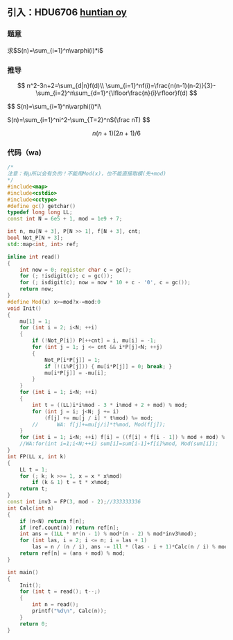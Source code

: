 ## 引入：HDU6706 [ huntian oy](http://acm.hdu.edu.cn/showproblem.php?pid=6706)

### 题意

求$S(n)=\sum_{i=1}^n\varphi(i)*i$

### 推导


$$
n^2-3n+2=\sum_{d|n}f(d)\\
\sum_{i=1}^nf(i)=\frac{n(n-1)(n-2)}{3}-\sum_{i=2}^n\sum_{d=1}^{\lfloor\frac{n}{i}\rfloor}f(d)
$$



$$
S(n)=\sum_{i=1}^n\varphi(i)*i\\

S(n)=\sum_{i=1}^ni^2-\sum_{T=2}^nS(\frac nT)
$$

$$
n(n+1)(2n+1)/6
$$

### 代码（wa)

```cpp
/*
注意：有μ所以会有负的！不能用Mod(x)，也不能直接取模(先+mod)
*/
#include<map>
#include<cstdio>
#include<cctype>
#define gc() getchar()
typedef long long LL;
const int N = 6e5 + 1, mod = 1e9 + 7;

int n, mu[N + 3], P[N >> 1], f[N + 3], cnt;
bool Not_P[N + 3];
std::map<int, int> ref;

inline int read()
{
	int now = 0; register char c = gc();
	for (; !isdigit(c); c = gc());
	for (; isdigit(c); now = now * 10 + c - '0', c = gc());
	return now;
}
#define Mod(x) x>=mod?x-=mod:0
void Init()
{
	mu[1] = 1;
	for (int i = 2; i<N; ++i)
	{
		if (!Not_P[i]) P[++cnt] = i, mu[i] = -1;
		for (int j = 1; j <= cnt && i*P[j]<N; ++j)
		{
			Not_P[i*P[j]] = 1;
			if (!(i%P[j])) { mu[i*P[j]] = 0; break; }
			mu[i*P[j]] = -mu[i];
		}
	}
	for (int i = 1; i<N; ++i)
	{
		int t = ((LL)i*i%mod - 3 * i%mod + 2 + mod) % mod;
		for (int j = i; j<N; j += i)
			(f[j] += mu[j / i] * t%mod) %= mod;
		//      WA: f[j]+=mu[j/i]*t%mod, Mod(f[j]);
	}
	for (int i = 1; i<N; ++i) f[i] = ((f[i] + f[i - 1]) % mod + mod) % mod;
	//WA:for(int i=1;i<N;++i) sum[i]=sum[i-1]+f[i]%mod, Mod(sum[i]);
}
int FP(LL x, int k)
{
	LL t = 1;
	for (; k; k >>= 1, x = x * x%mod)
		if (k & 1) t = t * x%mod;
	return t;
}
const int inv3 = FP(3, mod - 2);//333333336
int Calc(int n)
{
	if (n<N) return f[n];
	if (ref.count(n)) return ref[n];
	int ans = (1LL * n*(n - 1) % mod*(n - 2) % mod*inv3%mod);
	for (int las, i = 2; i <= n; i = las + 1)
		las = n / (n / i), ans -= 1ll * (las - i + 1)*Calc(n / i) % mod, ans %= mod;
	return ref[n] = (ans + mod) % mod;
}

int main()
{
	Init();
	for (int t = read(); t--;)
	{
		int n = read();
		printf("%d\n", Calc(n));
	}
	return 0;
}
```

